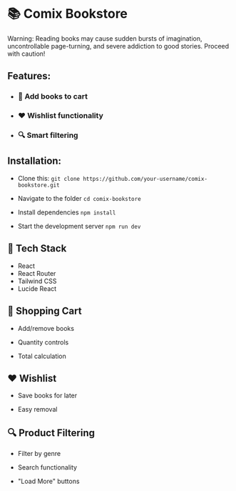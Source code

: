 # 📚 Comix Bookstore

Warning: Reading books may cause sudden bursts of imagination, uncontrollable page-turning, and severe addiction to good stories. Proceed with caution!

## Features:

- ### 🛒 Add books to cart 

- ### ❤️ Wishlist functionality

- ### 🔍 Smart filtering 


## Installation:

- Clone this: ` git clone https://github.com/your-username/comix-bookstore.git `

- Navigate to the folder ` cd comix-bookstore `
        
- Install dependencies ` npm install `
        
- Start the development server ` npm run dev `
         


## 🎨 Tech Stack 

- React 
- React Router 
- Tailwind CSS  
- Lucide React 

## 🛒 Shopping Cart

- Add/remove books 

- Quantity controls 

- Total calculation 

## ❤️ Wishlist

- Save books for later

- Easy removal 
    
    
## 🔍 Product Filtering

- Filter by genre 

- Search functionality

- "Load More" buttons



